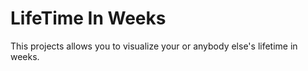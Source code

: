 # LifeTime In Weeks

This projects allows you to visualize your or anybody else's lifetime in weeks.